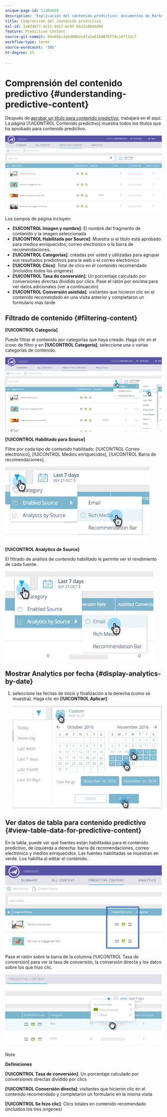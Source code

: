 ```yaml
---
unique-page-id: 11384665
description: 'Explicación del contenido predictivo: documentos de Marketo, documentación del producto'
title: Comprensión del contenido predictivo
exl-id: 3a8dd077-dc21-4d17-bc85-bb32e009dd94
feature: Predictive Content
source-git-commit: 09a656c3a0d0002edfa1a61b987bff4c1dff33cf
workflow-type: tm+mt
source-wordcount: '305'
ht-degree: 1%

---
```


# Comprensión del contenido predictivo {#understanding-predictive-content}

Después de [aprobar un título para contenido predictivo](/help/marketo/product-docs/predictive-content/working-with-all-content/approve-a-title-for-predictive-content.md), trabajará en él aquí. La página [!UICONTROL Contenido predictivo] muestra todos los títulos que ha aprobado para contenido predictivo.

![](assets/image2017-10-3-9-3a21-3a38.png)

Los campos de página incluyen:

* **[!UICONTROL Imagen y nombre]**: El nombre del fragmento de contenido y la imagen seleccionada
* **[!UICONTROL Habilitado por Source]**: Muestra si el título está aprobado para medios enriquecidos, correo electrónico o la barra de recomendaciones.
* **[!UICONTROL Categorías]**: creadas por usted y utilizadas para agrupar sus resultados predictivos para la web o el correo electrónico
* **[!UICONTROL Clics]**: Total de clics en el contenido recomendado (incluidos todos los orígenes)
* **[!UICONTROL Tasa de conversión]**: Un porcentaje calculado por conversiones directas dividido por clics. Pase el ratón por encima para ver datos adicionales (ver a continuación)
* **[!UICONTROL Conversión asistida]**: visitantes que hicieron clic en el contenido recomendado en una visita anterior y completaron un formulario más tarde

## Filtrado de contenido {#filtering-content}

**[!UICONTROL Categoría]**

Puede filtrar el contenido por categorías que haya creado. Haga clic en el icono de filtro y en **[!UICONTROL Categoría]**, seleccione una o varias categorías de contenido.

![](assets/image2017-10-3-9-3a24-3a38.png)

**[!UICONTROL Habilitado para Source]**

Filtre por cada tipo de contenido habilitado: [!UICONTROL Correo electrónico], [!UICONTROL Medios enriquecidos], [!UICONTROL Barra de recomendaciones].

![](assets/image2017-10-3-9-3a25-3a9.png)

**[!UICONTROL Analytics de Source]**

El filtrado de análisis de contenido habilitado le permite ver el rendimiento de cada fuente.

![](assets/image2017-10-3-9-3a25-3a34.png)

## Mostrar Analytics por fecha {#display-analytics-by-date}

1. seleccione las fechas de inicio y finalización a la derecha (como se muestra). Haga clic en **[!UICONTROL Aplicar]**.

   ![](assets/predictive-content-filter-by-date-hands.png)

## Ver datos de tabla para contenido predictivo {#view-table-data-for-predictive-content}

En la tabla, puede ver qué fuentes están habilitadas para el contenido predictivo, de izquierda a derecha: barra de recomendaciones, correo electrónico y medios enriquecidos. Las fuentes habilitadas se muestran en verde. Los habilita al editar el contenido.

![](assets/image2017-10-3-9-3a26-3a25.png)

Pase el ratón sobre la barra de la columna [!UICONTROL Tasa de conversión] para ver la tasa de conversión, la conversión directa y los datos sobre los que hizo clic.

![](assets/predictive-content-conversion-rate-popup-hand.png)

>[!NOTE]
>
>**Definiciones**
>
>**[!UICONTROL Tasa de conversión]**: Un porcentaje calculado por conversiones directas dividido por clics
>
>**[!UICONTROL Conversión directa]**: visitantes que hicieron clic en el contenido recomendado y completaron un formulario en la misma visita
>
>**[!UICONTROL Se hizo clic]**: Clics totales en contenido recomendado (incluidos los tres orígenes)
